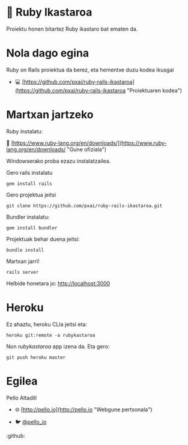 # 💎 Ruby Ikastaroa
Proiektu honen bitartez Ruby ikastaro bat ematen da.

# Nola dago egina
Ruby on Rails proiektua da berez, eta hementxe duzu kodea ikusgai
- 💻 [https://github.com/pxai/ruby-rails-ikastaroa](https://github.com/pxai/ruby-rails-ikastaroa "Proiektuaren kodea")

# Martxan jartzeko
Ruby instalatu:

💎 [https://www.ruby-lang.org/en/downloads/](https://www.ruby-lang.org/en/downloads/ "Gune ofiziala") 

Windowserako proba ezazu instalatzailea.

Gero rails instalatu
```
gem install rails
```
Gero projektua jeitsi
```
git clone https://github.com/pxai/ruby-rails-ikastaroa.git
```

Bundler instalatu:
```
gem install bundler
```

Projektuak behar duena jeitsi:
```
bundle install
```

Martxan jarri!
```
rails server
```

Helbide honetara jo:
[http://localhost:3000](http://localhost:3000 "Zerbitzari lokala")

# Heroku
Ez ahaztu, heroku CLIa jeitsi eta:
```
heroku git:remote -a rubykastaroa
```
Non _rubykastaroa_ app izena da.
Eta gero:
```
git push heroku master
```

# Egilea
Pello Altadill 
- 🌐 [http://pello.io](http://pello.io "Webgune pertsonala")

- 🐦 [@pello_io](https://twitter.com "Ez naiz twitter zalea...")

:github:
